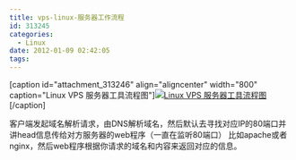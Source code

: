 ```yaml
---
title: vps-linux-服务器工作流程
id: 313245
categories:
  - Linux
date: 2012-01-09 02:42:05
tags:
---
```


[caption id="attachment_313246" align="aligncenter" width="800" caption="Linux VPS 服务器工具流程图"][![Linux VPS 服务器工具流程图](http://www.love4026.org/wp-content/uploads/2012/01/Linux-VPS.jpg "Linux VPS 服务器工具流程图")](http://www.love4026.org/wp-content/uploads/2012/01/Linux-VPS.jpg)[/caption]

客户端发起域名解析请求，由DNS解析域名，然后默认去寻找对应IP的80端口并讲head信息传给对方服务器的web程序（一直在监听80端口） 比如apache或者nginx，然后web程序根据你请求的域名和内容来返回对应的信息。